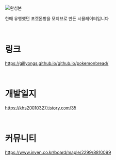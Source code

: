 ![완성본](https://user-images.githubusercontent.com/101636590/214067792-69635dfb-3e2e-4dc4-a760-d4ba58eb494a.gif)

한때 유행했던 포켓몬빵을 모티브로 만든 시뮬레이터입니다

<br>

# 링크

https://gillyongs.github.io/github.io/pokemonbread/

<br>

# 개발일지

https://khs20010327.tistory.com/35

<br>

# 커뮤니티

https://www.inven.co.kr/board/maple/2299/8810099
